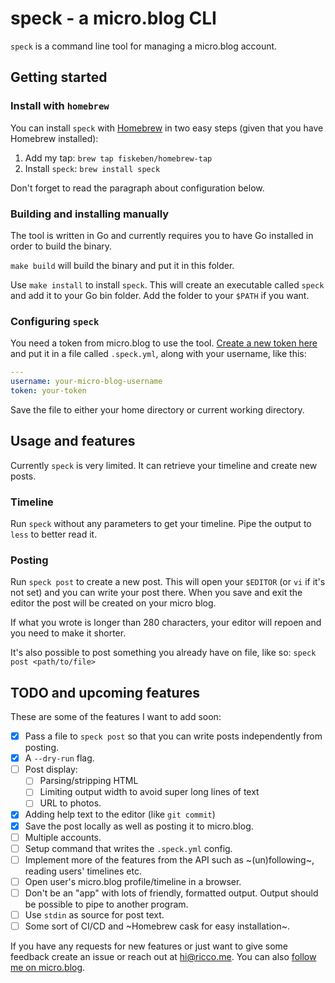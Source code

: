 # speck - a micro.blog CLI

`speck` is a command line tool for managing a micro.blog account.

## Getting started

### Install with `homebrew`

You can install `speck` with
[Homebrew](https://brew.sh)
in two easy steps
(given that you have Homebrew installed):

1. Add my tap: `brew tap fiskeben/homebrew-tap`
1. Install `speck`: `brew install speck`

Don't forget to read the paragraph about configuration below.

### Building and installing manually

The tool is written in Go and currently requires you to have Go installed
in order to build the binary.

`make build` will build the binary and put it in this folder.

Use `make install` to install `speck`. This will create an executable
called `speck` and add it to your Go bin folder.
Add the folder to your `$PATH` if you want.

### Configuring `speck`

You need a token from micro.blog to use the tool.
[Create a new token here](https://micro.blog/account/apps)
and put it in a file called `.speck.yml`,
along with your username, like this:

```yaml
---
username: your-micro-blog-username
token: your-token
```

Save the file to either your home directory or current working directory.

## Usage and features

Currently `speck` is very limited.
It can retrieve your timeline and create new posts.

### Timeline

Run `speck` without any parameters to get your timeline.
Pipe the output to `less` to better read it.

### Posting

Run `speck post` to create a new post.
This will open your `$EDITOR` (or `vi` if it's not set)
and you can write your post there. When you save and exit the editor
the post will be created on your micro blog.

If what you wrote is longer than 280 characters,
your editor will repoen and you need to make it shorter.

It's also possible to post something you already have on file,
like so: `speck post <path/to/file>`

## TODO and upcoming features

These are some of the features I want to add soon:

* [x] Pass a file to `speck post` so that you can write posts independently from posting.
* [x] A `--dry-run` flag.
* [ ] Post display:
  * [ ] Parsing/stripping HTML
  * [ ] Limiting output width to avoid super long lines of text
  * [ ] URL to photos.
* [x] Adding help text to the editor (like `git commit`)
* [x] Save the post locally as well as posting it to micro.blog.
* [ ] Multiple accounts.
* [ ] Setup command that writes the `.speck.yml` config.
* [ ] Implement more of the features from the API such as ~(un)following~, reading users' timelines etc.
* [ ] Open user's micro.blog profile/timeline in a browser.
* [ ] Don't be an "app" with lots of friendly, formatted output. Output should be possible to pipe to another program.
* [ ] Use `stdin` as source for post text.
* [ ] Some sort of CI/CD and ~Homebrew cask for easy installation~.

If you have any requests for new features or just want to give some feedback
create an issue or reach out at [hi@ricco.me](mailto:hi@ricco.me).
You can also [follow me on micro.blog](https://micro.blog/ricco).